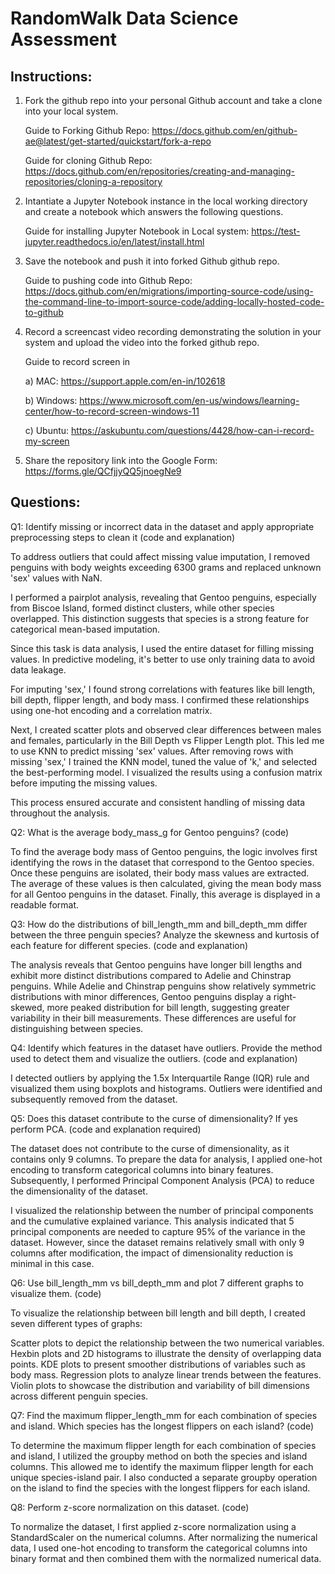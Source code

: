 # RandomWalk Data Science Assessment

## Instructions:

1) Fork the github repo into your personal Github account and take a clone into your local system.

   Guide to Forking Github Repo: https://docs.github.com/en/github-ae@latest/get-started/quickstart/fork-a-repo

   Guide for cloning Github Repo: https://docs.github.com/en/repositories/creating-and-managing-repositories/cloning-a-repository

2) Intantiate a Jupyter Notebook instance in the local working directory and create a notebook which answers the following questions.

   Guide for installing Jupyter Notebook in Local system: https://test-jupyter.readthedocs.io/en/latest/install.html

3) Save the notebook and push it into forked Github github repo.

   Guide to pushing code into Github Repo: https://docs.github.com/en/migrations/importing-source-code/using-the-command-line-to-import-source-code/adding-locally-hosted-code-to-github
   
4) Record a screencast video recording demonstrating the solution in your system and upload the video into the forked github repo.

   Guide to record screen in

   a) MAC: https://support.apple.com/en-in/102618

   b) Windows: https://www.microsoft.com/en-us/windows/learning-center/how-to-record-screen-windows-11

   c) Ubuntu: https://askubuntu.com/questions/4428/how-can-i-record-my-screen
   
5) Share the repository link into the Google Form: https://forms.gle/QCfjjyQQ5jnoegNe9

## Questions:

Q1: Identify missing or incorrect data in the dataset and apply appropriate preprocessing steps to clean it (code and explanation)

To address outliers that could affect missing value imputation, I removed penguins with body weights exceeding 6300 grams and replaced unknown 'sex' values with NaN.

I performed a pairplot analysis, revealing that Gentoo penguins, especially from Biscoe Island, formed distinct clusters, while other species overlapped. This distinction suggests that species is a strong feature for categorical mean-based imputation.

Since this task is data analysis, I used the entire dataset for filling missing values. In predictive modeling, it's better to use only training data to avoid data leakage.

For imputing 'sex,' I found strong correlations with features like bill length, bill depth, flipper length, and body mass. I confirmed these relationships using one-hot encoding and a correlation matrix.

Next, I created scatter plots and observed clear differences between males and females, particularly in the Bill Depth vs Flipper Length plot. This led me to use KNN to predict missing 'sex' values. After removing rows with missing 'sex,' I trained the KNN model, tuned the value of 'k,' and selected the best-performing model. I visualized the results using a confusion matrix before imputing the missing values.

This process ensured accurate and consistent handling of missing data throughout the analysis.

Q2: What is the average body_mass_g for Gentoo penguins? (code)

To find the average body mass of Gentoo penguins, the logic involves first identifying the rows in the dataset that correspond to the Gentoo species. Once these penguins are isolated, their body mass values are extracted. The average of these values is then calculated, giving the mean body mass for all Gentoo penguins in the dataset. Finally, this average is displayed in a readable format.

Q3: How do the distributions of bill_length_mm and bill_depth_mm differ between the three penguin species? Analyze the skewness and kurtosis of each feature for different species. (code and explanation)

The analysis reveals that Gentoo penguins have longer bill lengths and exhibit more distinct distributions compared to Adelie and Chinstrap penguins. While Adelie and Chinstrap penguins show relatively symmetric distributions with minor differences, Gentoo penguins display a right-skewed, more peaked distribution for bill length, suggesting greater variability in their bill measurements. These differences are useful for distinguishing between species.


Q4: Identify which features in the dataset have outliers. Provide the method used to detect them and visualize the outliers. (code and explanation)

I detected outliers by applying the 1.5x Interquartile Range (IQR) rule and visualized them using boxplots and histograms. Outliers were identified and subsequently removed from the dataset.

Q5: Does this dataset contribute to the curse of dimensionality? If yes perform PCA. (code and explanation required)

The dataset does not contribute to the curse of dimensionality, as it contains only 9 columns. To prepare the data for analysis, I applied one-hot encoding to transform categorical columns into binary features. Subsequently, I performed Principal Component Analysis (PCA) to reduce the dimensionality of the dataset.

I visualized the relationship between the number of principal components and the cumulative explained variance. This analysis indicated that 5 principal components are needed to capture 95% of the variance in the dataset. However, since the dataset remains relatively small with only 9 columns after modification, the impact of dimensionality reduction is minimal in this case.


Q6: Use bill_length_mm vs bill_depth_mm and plot 7 different graphs to visualize them. (code)

To visualize the relationship between bill length and bill depth, I created seven different types of graphs:

Scatter plots to depict the relationship between the two numerical variables.
Hexbin plots and 2D histograms to illustrate the density of overlapping data points.
KDE plots to present smoother distributions of variables such as body mass.
Regression plots to analyze linear trends between the features.
Violin plots to showcase the distribution and variability of bill dimensions across different penguin species.

Q7: Find the maximum flipper_length_mm for each combination of species and island. Which species has the longest flippers on each island? (code)

To determine the maximum flipper length for each combination of species and island, I utilized the groupby method on both the species and island columns. This allowed me to identify the maximum flipper length for each unique species-island pair. I also conducted a separate groupby operation on the island to find the species with the longest flippers for each island.


Q8: Perform z-score normalization on this dataset. (code)

To normalize the dataset, I first applied z-score normalization using a StandardScaler on the numerical columns. After normalizing the numerical data, I used one-hot encoding to transform the categorical columns into binary format and then combined them with the normalized numerical data.
